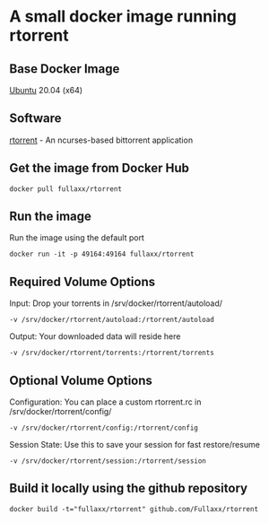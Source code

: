 # A small docker image running rtorrent

## Base Docker Image
[Ubuntu](https://hub.docker.com/_/ubuntu) 20.04 (x64)

## Software
[rtorrent](https://rakshasa.github.io/rtorrent/) - An ncurses-based bittorrent application

## Get the image from Docker Hub
```
docker pull fullaxx/rtorrent
```

## Run the image
Run the image using the default port
```
docker run -it -p 49164:49164 fullaxx/rtorrent
```

## Required Volume Options
Input: Drop your torrents in /srv/docker/rtorrent/autoload/
```
-v /srv/docker/rtorrent/autoload:/rtorrent/autoload
```
Output: Your downloaded data will reside here
```
-v /srv/docker/rtorrent/torrents:/rtorrent/torrents
```

## Optional Volume Options
Configuration: You can place a custom rtorrent.rc in /srv/docker/rtorrent/config/
```
-v /srv/docker/rtorrent/config:/rtorrent/config
```
Session State: Use this to save your session for fast restore/resume
```
-v /srv/docker/rtorrent/session:/rtorrent/session
```

## Build it locally using the github repository
```
docker build -t="fullaxx/rtorrent" github.com/Fullaxx/rtorrent
```
